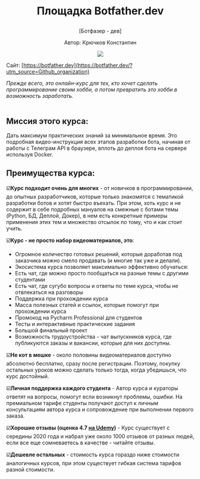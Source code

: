 # <p align="center">Площадка Botfather.dev</p>
<p align="center">[Ботфазер - дев]</p>
<p align="center">Автор: Крючков Константин</p>
<p align="center"><img src="https://api.botfather.dev/uploads/bot_1_3_9a42f89aa9.png"></p>

Сайт: [https://botfather.dev](https://botfather.dev/?utm_source=Github_organization)

_Прежде всего, это онлайн-курс для тех, кто хочет сделать программирование своим хобби, а потом превратить это хобби в возможность заработать._
<br />
<br />
## Миссия этого курса:
Дать максимум практических знаний за минимальное время. Это подробная видео-инструкция всех этапов разработки бота, начиная от работы с Телеграм API в браузере, вплоть до деплоя бота на сервере используя Docker.

## Преимущества курса:
☑️**Курс подходит очень для многих** - от новичков в программировании, до опытных разработчиков, которые только знакомятся с тематикой разработки ботов и хотят быстро въехать. При этом, хоть курс и не содержит в себе подробных мануалов на смежные с ботами темы (Python, БД, Деплой, Докер), в нем есть конкретные примеры применения этих тем и множество отсылок по тому, что и как стоит учить.

☑️**Курс - не просто набор видеоматериалов, это**:
- Огромное количество готовых решений, которые доработав под заказчика можно смело продавать (и многие так уже и делали). 
- Экосистема курса позволяет максимально эффективно обучаться:
- Есть чат, где можно просто пообщаться на разные темы с другими студентами
- Есть чат, где сугубо вопросы и ответы по теме курса, чтобы не отвлекаться на разговоры
- Поддержка при прохождении курса
- Масса полезных статей и ссылок, которые помогут при прохождении курса
- Промокод на Pycharm Professional для студентов
- Тесты и интерактивные практические задания
- Большой финальный проект
- Возможность трудоустройства - чат выпускников курса, где публикуются заказы и вакансии, которые для них доступны.

☑️**Не кот в мешке** - около половины видеоматериалов доступно абсолютно бесплатно, сразу после регистрации. Поэтому, покупку остальных уроков можно сделать только тогда, когда убедишься, что курс достойный.

☑️**Личная поддержка каждого студента** - Автор курса и кураторы ответят на вопросы, помогут если возникнут проблемы, ошибки. На премиальном тарифе студенты получают доступ к личным консультациям автора курса и сопровождение при выполнении первого заказа.

☑️**Хорошие отзывы (оценка 4.7 [на Udemy](http://bit.ly/aiogram))** - Курс существует с середины 2020 года и набрал уже около 1000 отзывов от разных людей, если все еще сомневаетесь в качестве - читайте отзывы.
 
☑️**Дешевле остальных** - стоимость курса гораздо ниже стоимости аналогичных курсов, при этом существует гибкая система тарифов разной стоимости.
